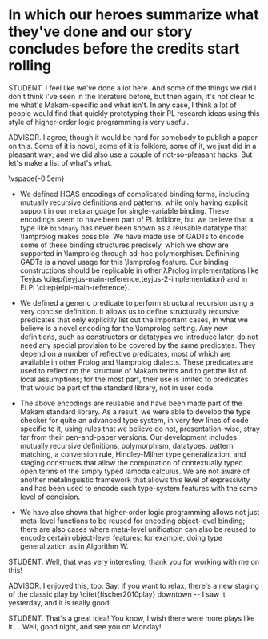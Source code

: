 # In which our heroes summarize what they've done and our story concludes before the credits start rolling

STUDENT. I feel like we've done a lot here. And some of the things we did I don't think
I've seen in the literature before, but then again, it's not clear to me what's
Makam-specific and what isn't. In any case, I think a lot of people would find that
quickly prototyping their PL research ideas using this style of higher-order logic
programming is very useful.

ADVISOR. I agree, though it would be hard for somebody to publish a paper on this. Some of
it is novel, some of it is folklore, some of it, we just did in a pleasant way; and we
did also use a couple of not-so-pleasant hacks. But let's make a list of what's what.

\vspace{-0.5em}
- We defined HOAS encodings of complicated binding forms, including mutually recursive definitions
  and patterns, while only having explicit support in our metalanguage for single-variable
  binding. These encodings seem to have been part of PL folklore, but we believe that a type like
  `bindmany` has never been shown as a reusable datatype that \lamprolog makes possible.  We have
  made use of GADTs to encode some of these binding structures precisely, which we show are
  supported in \lamprolog through ad-hoc polymorphism.  Definining GADTs is a novel usage for this
  \lamprolog feature. Our binding constructions should be replicable in other λProlog implementations
  like Teyjus \citep{teyjus-main-reference,teyjus-2-implementation} and in ELPI \citep{elpi-main-reference}.

- We defined a generic predicate to perform structural recursion using a very concise
  definition. It allows us to define structurally recursive predicates that only explicitly
  list out the important cases, in what we believe is a novel encoding for the \lamprolog
  setting. Any new definitions, such as constructors or datatypes we introduce later, do
  not need any special provision to be covered by the same predicates. They depend on a
  number of reflective predicates, most of which are available in other Prolog and \lamprolog dialects.
  These predicates are used to reflect on the structure of Makam terms and to
  get the list of local assumptions; for the most part, their use is limited to predicates
  that would be part of the standard library, not in user code.

- The above encodings are reusable and have been made part of the Makam standard library. As
  a result, we were able to develop the type checker for quite an advanced type system, in
  very few lines of code specific to it, using rules that we believe do not, presentation-wise, stray
  far from their pen-and-paper versions. Our development
  includes mutually recursive definitions, polymorphism, datatypes,
  pattern matching, a conversion rule, Hindley-Milner type generalization, and staging
  constructs that allow the computation of contextually typed open terms of the simply typed
  lambda calculus. We are not aware of another metalinguistic framework that allows this
  level of expressivity and has been used to encode such type-system features with the same
  level of concision.

- We have also shown that higher-order logic programming allows not just meta-level
  functions to be reused for encoding object-level binding; there are also cases where
  meta-level unification can also be reused to encode certain object-level features:
  for example, doing type generalization as in Algorithm W.

STUDENT. Well, that was very interesting; thank you for working with me on this!

ADVISOR. I enjoyed this, too. Say, if you want to relax, there's a new staging of the classic play by \citet{fischer2010play} downtown -- I saw it yesterday, and it is really good!

STUDENT. That's a great idea! You know, I wish there were more plays like it.... Well, good night, and see you on Monday!
